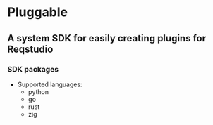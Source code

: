 # Pluggable

## A system SDK for easily creating plugins for Reqstudio


### SDK packages
- Supported languages:
    - python
    - go
    - rust
    - zig


